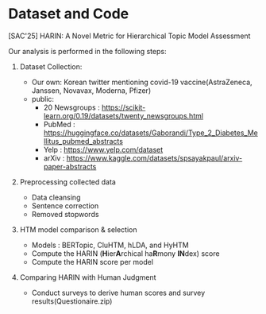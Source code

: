 # Dataset and Code
[SAC'25] HARIN: A Novel Metric for Hierarchical Topic Model Assessment

Our analysis is performed in the following steps:
1. Dataset Collection:
    - Our own: Korean twitter mentioning covid-19 vaccine(AstraZeneca, Janssen, Novavax, Moderna, Pfizer)
    - public:
      - 20 Newsgroups : https://scikit-learn.org/0.19/datasets/twenty_newsgroups.html 
      - PubMed : https://huggingface.co/datasets/Gaborandi/Type_2_Diabetes_Mellitus_pubmed_abstracts
      - Yelp : https://www.yelp.com/dataset
      - arXiv : https://www.kaggle.com/datasets/spsayakpaul/arxiv-paper-abstracts
         
2. Preprocessing collected data
   - Data cleansing
   - Sentence correction
   - Removed stopwords
     
3. HTM model comparison & selection
   - Models : BERTopic, CluHTM, hLDA, and HyHTM  
   - Compute the HARIN (**H**ier**A**rchical ha**R**mony **IN**dex) score
   - Compute the HARIN score per model
     
4. Comparing HARIN with Human Judgment 
   - Conduct surveys to derive human scores and survey results(Questionaire.zip)
